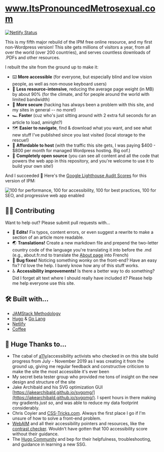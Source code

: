 # www.ItsPronouncedMetrosexual.com

[![Netlify Status](https://api.netlify.com/api/v1/badges/974238ce-2fc5-4142-801c-970bea0600cb/deploy-status)](https://app.netlify.com/sites/itspronouncedmetrosexual/deploys)

This is my fifth major rebuild of the IPM free online resource, and my first non-Wordpress version! This site gets millions of visitors a year, from all over the world (over 200 countries), and serves countless downloads of .PDFs and other resources.

I rebuilt the site from the ground up to make it:

- ⌨️ **More accessible** (for everyone, but especially blind and low vision people, as well as non-mouse keyboard users)
- 🚰 **Less resource-intensive**, reducing the average page weight (in MB) by about 90% (for the climate, and for people around the world with limited bandwidth)
- 🔐 **More secure** (hacking has always been a problem with this site, and my sites in general -- no more!)
- 🏎 **Faster** (cuz who's just sitting around with 2 extra full seconds for an article to load, amiright?)
- 🗺 **Easier to navigate**, find & download what you want, and see what new stuff I've published since you last visited (local storage to the rescue!)
- 🤑 **Affordable to host** (with the traffic this site gets, I was paying $400 - $800 per month for managed Wordpress hosting. Big oof.)
- 🔮 **Completely open source** (you can see all content and all the code that powers the web app in this repository, and you're welcome to use it to build your own site!)

And I succeeded 💯 Here's the [Google Lighthouse Audit Scores](https://developers.google.com/web/tools/lighthouse) for this version of IPM:

![100 for performance, 100 for accessibility, 100 for best practices, 100 for SEO, and progressive web app enabled](https://i.imgur.com/eKcVSJF.png)

## 🙋‍♀️ Contributing

Want to help out? Please submit pull requests with...

- 📝 **Edits!** Fix typos, content errors, or even suggest a rewrite to make a section of an article more readable.
- 🌏 **Translations!** Create a new markdown file and prepend the two-letter country code of the language you're translating it into before the .md (e.g., about.fr.md to translate the [About page](https://github.com/killermann/ipm/blob/master/content/about.md) into French)
- 🐞 **Bug fixes!** Noticing something wonky on the front-end? Have an easy fix? I'd love the help. I barely know how any of this stuff works.
- ♿️ **Accessibility improvements!** Is there a better way to do something? Did I forget alt text where I should really have included it? Please help me help everyone use this site.

## 🛠 Built with...

- [JAMStack Methodology](https://jamstack.org/)
- [Hugo](https://gohugo.io) &amp; [Go Lang](https://golang.org/)
- [Netlify](https://netlify.com)
- [Coffee](https://ko-fi.com/killermann)

## 🙌 Huge Thanks to...

- The cabal of [a11y](https://a11yproject.com/)/accessibility activists who checked in on this site build progress from July - November 2019 as I was creating it from the ground up, giving me regular feedback and constructive criticism to make the site the most accessible it's ever been
- My secret beta tester group who provided me tons of insight on the new design and structure of the site
- Jake Archibald and his SVG optimization GUI [https://jakearchibald.github.io/svgomg/](https://jakearchibald.github.io/svgomg/). I spent hours in there making my gradients _just so_, and was able to reduce my data footprint considerably.
- Chris Coyier and [CSS-Tricks.com](https://css-tricks.com/). Always the first place I go if I'm unsure of how to solve a front-end problem.
- [WebAIM](https://webaim.org) and all their accessibility pointers and resources, like the [contrast checker](https://webaim.org/resources/contrastchecker/). Wouldn't have gotten that 100 accessibility score without their guidance.
- The [Hugo Community](https://discourse.gohugo.io/) and bep for their helpfulness, troubleshooting, and guidance in learning a new SSG.
